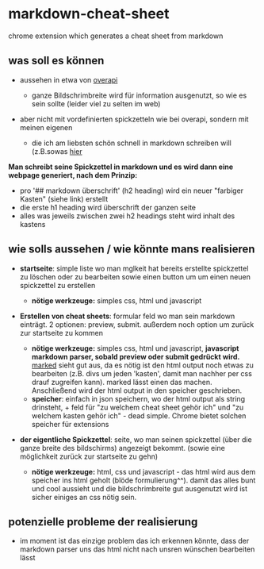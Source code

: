 # markdown-cheat-sheet
chrome extension which generates a cheat sheet from markdown

## was soll es können

* aussehen in etwa von <a href="http://overapi.com/git/">overapi</a>
  * ganze Bildschrimbreite wird für information ausgenutzt, so wie es sein sollte (leider viel zu selten im web)
  
* aber nicht mit vordefinierten spickzetteln wie bei overapi, sondern mit meinen eigenen
  * die ich am liebsten schön schnell in markdown schreiben will (z.B.sowas <a href="https://github.com/tiimgreen/github-cheat-sheet/blob/master/README.md">hier</a>

**Man schreibt seine Spickzettel in markdown und es wird dann eine webpage generiert, nach dem Prinzip:**
  * pro '## markdown überschrift' (h2 heading) wird ein neuer "farbiger Kasten" (siehe link) erstellt
  * die erste h1 heading wird überschrift der ganzen seite
  * alles was jeweils zwischen zwei h2 headings steht wird inhalt des kastens

## wie solls aussehen / wie könnte mans realisieren

* **startseite**: simple liste wo man mglkeit hat bereits erstellte spickzettel zu löschen oder zu bearbeiten sowie einen button um 
um einen neuen spickzettel zu erstellen
  * **nötige werkzeuge:** simples css, html und javascript
  
* **Erstellen von cheat sheets**: formular feld wo man sein markdown einträgt. 2 optionen: preview, submit. außerdem noch option um zurück zur 
startseite zu kommen
  * **nötige werkzeuge:** simples css, html und javascript, **javascript markdown parser, sobald preview oder submit gedrückt wird.**  
  <a href="https://github.com/chjj/marked">marked</a> sieht gut aus, da es nötig ist den html output noch etwas zu bearbeiten
  (z.B. divs um jeden 'kasten', damit man nachher per css drauf zugreifen kann). marked lässt einen das machen.
  Anschließend wird der html output in den speicher geschrieben.   
  * **speicher**: einfach in json speichern, wo der html output als string drinsteht, + feld für "zu welchem cheat sheet
  gehör ich" und "zu welchem kasten gehör ich" - dead simple. Chrome bietet solchen speicher für extensions
  
* **der eigentliche Spickzettel**: seite, wo man seinen spickzettel (über die ganze breite des bildschirms) angezeigt bekommt.
(sowie eine möglichkeit zurück zur startseite zu gehn)
  * **nötige werkzeuge:** html, css und javascript - das html wird aus dem speicher ins html geholt (blöde formulierung^^).
  damit das alles bunt und cool aussieht und die bildschrimbreite gut ausgenutzt wird ist sicher einiges an css nötig sein.
  
## potenzielle probleme der realisierung

* im moment ist das einzige problem das ich erkennen könnte, dass der markdown parser uns das html nicht nach unsren wünschen bearbeiten lässt

  

  
